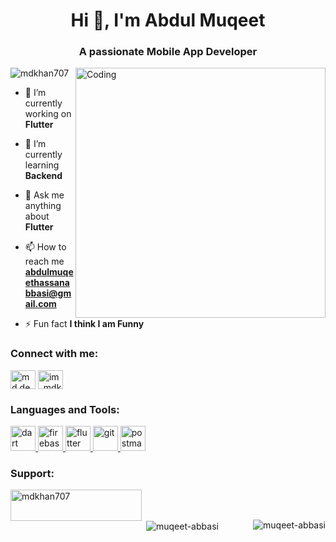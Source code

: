 <h1 align="center">Hi 👋, I'm Abdul Muqeet</h1>
<h3 align="center">A passionate Mobile App Developer</h3>
<img align="right" alt="Coding" width="400" src="https://media.tenor.com/rePDfDWO3XoAAAAd/hacking.gif">

<p align="left"> <img src="https://komarev.com/ghpvc/?username=mdkhan707&label=Profile%20views&color=0e75b6&style=flat" alt="mdkhan707" /> </p>

- 🔭 I’m currently working on **Flutter**

- 🌱 I’m currently learning **Backend**

- 💬 Ask me anything about **Flutter**

- 📫 How to reach me **abdulmuqeethassanabbasi@gmail.com**

- ⚡ Fun fact **I think I am Funny**

<h3 align="left">Connect with me:</h3>
<p align="left">
<a href="https://dev.to/md.dev" target="blank"><img align="center" src="https://raw.githubusercontent.com/rahuldkjain/github-profile-readme-generator/master/src/images/icons/Social/devto.svg" alt="md.dev" height="30" width="40" /></a>
<a href="https://www.instagram.com/muqeet_abbasi06/" target="blank"><img align="center" src="https://raw.githubusercontent.com/rahuldkjain/github-profile-readme-generator/master/src/images/icons/Social/instagram.svg" alt="im_mdkhan" height="30" width="40" /></a>
</p>

<h3 align="left">Languages and Tools:</h3>
<p align="left"> <a href="https://dart.dev" target="_blank" rel="noreferrer"> <img src="https://www.vectorlogo.zone/logos/dartlang/dartlang-icon.svg" alt="dart" width="40" height="40"/> </a> <a href="https://firebase.google.com/" target="_blank" rel="noreferrer"> <img src="https://www.vectorlogo.zone/logos/firebase/firebase-icon.svg" alt="firebase" width="40" height="40"/> </a> <a href="https://flutter.dev" target="_blank" rel="noreferrer"> <img src="https://www.vectorlogo.zone/logos/flutterio/flutterio-icon.svg" alt="flutter" width="40" height="40"/> </a> <a href="https://git-scm.com/" target="_blank" rel="noreferrer"> <img src="https://www.vectorlogo.zone/logos/git-scm/git-scm-icon.svg" alt="git" width="40" height="40"/> </a> <a href="https://postman.com" target="_blank" rel="noreferrer"> <img src="https://www.vectorlogo.zone/logos/getpostman/getpostman-icon.svg" alt="postman" width="40" height="40"/> </a> </p>

<h3 align="left">Support:</h3>
<p><a href="https://www.buymeacoffee.com/"> <img align="left" src="https://cdn.buymeacoffee.com/buttons/v2/default-yellow.png" height="50" width="210" alt="mdkhan707" /></a></p><br><br>

<p><img align="right" src="https://github-readme-stats.vercel.app/api/top-langs?username=muqeet-abbasi&show_icons=true&locale=en&layout=compact" alt="muqeet-abbasi" /></p>

<p>&nbsp;<img align="center" src="https://github-readme-stats.vercel.app/api?username=muqeet-abbasi&show_icons=true&locale=en" alt="muqeet-abbasi" /></p>
